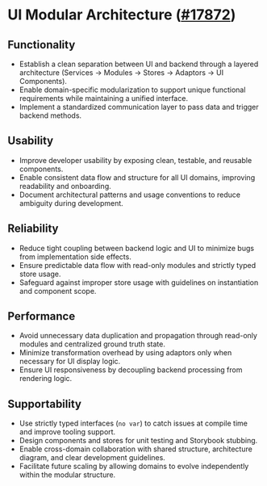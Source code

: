 # UI Modular Architecture ([#17872](https://github.com/status-im/status-desktop/issues/17872))

## Functionality
- Establish a clean separation between UI and backend through a layered architecture (Services → Modules → Stores → Adaptors → UI Components).
- Enable domain-specific modularization to support unique functional requirements while maintaining a unified interface.
- Implement a standardized communication layer to pass data and trigger backend methods.

## Usability
- Improve developer usability by exposing clean, testable, and reusable components.
- Enable consistent data flow and structure for all UI domains, improving readability and onboarding.
- Document architectural patterns and usage conventions to reduce ambiguity during development.

## Reliability
- Reduce tight coupling between backend logic and UI to minimize bugs from implementation side effects.
- Ensure predictable data flow with read-only modules and strictly typed store usage.
- Safeguard against improper store usage with guidelines on instantiation and component scope.

## Performance
- Avoid unnecessary data duplication and propagation through read-only modules and centralized ground truth state.
- Minimize transformation overhead by using adaptors only when necessary for UI display logic.
- Ensure UI responsiveness by decoupling backend processing from rendering logic.

## Supportability
- Use strictly typed interfaces (`no var`) to catch issues at compile time and improve tooling support.
- Design components and stores for unit testing and Storybook stubbing.
- Enable cross-domain collaboration with shared structure, architecture diagram, and clear development guidelines.
- Facilitate future scaling by allowing domains to evolve independently within the modular structure.
